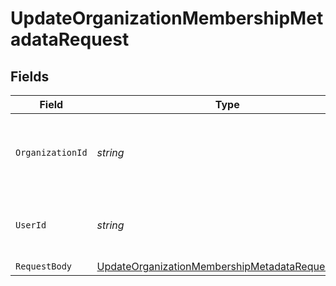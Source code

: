# UpdateOrganizationMembershipMetadataRequest


## Fields

| Field                                                                                                                         | Type                                                                                                                          | Required                                                                                                                      | Description                                                                                                                   | Example                                                                                                                       |
| ----------------------------------------------------------------------------------------------------------------------------- | ----------------------------------------------------------------------------------------------------------------------------- | ----------------------------------------------------------------------------------------------------------------------------- | ----------------------------------------------------------------------------------------------------------------------------- | ----------------------------------------------------------------------------------------------------------------------------- |
| `OrganizationId`                                                                                                              | *string*                                                                                                                      | :heavy_check_mark:                                                                                                            | The ID of the organization to which the membership belongs                                                                    | org_123456                                                                                                                    |
| `UserId`                                                                                                                      | *string*                                                                                                                      | :heavy_check_mark:                                                                                                            | The ID of the user that this membership belongs to                                                                            | user_654321                                                                                                                   |
| `RequestBody`                                                                                                                 | [UpdateOrganizationMembershipMetadataRequestBody](../../Models/Operations/UpdateOrganizationMembershipMetadataRequestBody.md) | :heavy_minus_sign:                                                                                                            | N/A                                                                                                                           |                                                                                                                               |